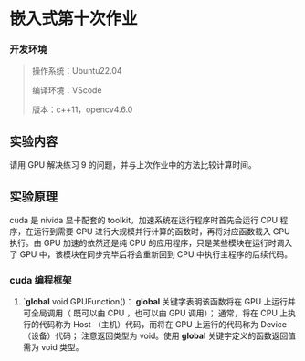 # 嵌入式第十次作业

### 开发环境

> 操作系统：Ubuntu22.04
> 
> 编译环境：VScode
> 
> 版本：c++11，opencv4.6.0

## 实验内容
请用 GPU 解决练习 9 的问题，并与上次作业中的方法比较计算时间。

## 实验原理
cuda 是 nivida 显卡配套的 toolkit，加速系统在运行程序时首先会运行 CPU 程序，在运行到需要 GPU 进行大规模并行计算的函数时，再将对应函数载入 GPU 执行。由 GPU 加速的依然还是纯 CPU 的应用程序，只是某些模块在运行时调入了 GPU 中，该模块在同步完毕后将会重新回到 CPU 中执行主程序的后续代码。
### cuda 编程框架

1.  `__global__ void GPUFunction()：
__global__ 关键字表明该函数将在 GPU 上运行并可全局调用（ 既可以由 CPU ，也可以由 GPU 调用）；
通常，将在 CPU 上执行的代码称为 Host （主机）代码，而将在 GPU 上运行的代码称为 Device （设备）代码；
注意返回类型为 void。使用 __global__ 关键字定义的函数返回值需为 void 类型。

